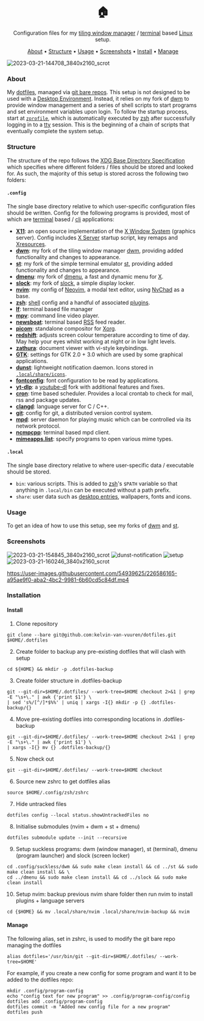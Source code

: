 <div align="center">
    <h1>🏠</h1>
</div>
<div align="center">
Configuration files for my <a href="https://en.wikipedia.org/wiki/Tiling_window_manager">tiling window manager</a> / <a href="https://en.wikipedia.org/wiki/Terminal_emulator">terminal</a> based <a href="https://en.wikipedia.org/wiki/Linux">Linux</a> setup.
</div>
<p></p>
<div align="center">
    	<a href="https://github.com/kelvin-van-vuuren/dotfiles#about">About</a>
  <span> • </span>
       	<a href="https://github.com/kelvin-van-vuuren/dotfiles#structure">Structure</a>
  <span> • </span>
	<a href="https://github.com/kelvin-van-vuuren/dotfiles#Usage">Usage</a>
  <span> • </span>
       	<a href="https://github.com/kelvin-van-vuuren/dotfiles#screenshots">Screenshots</a>
  <span> • </span>
	<a href="https://github.com/kelvin-van-vuuren/dotfiles#Install">Install</a>
  <span> • </span>
	<a href="https://github.com/kelvin-van-vuuren/dotfiles#Manage">Manage</a>
  <p></p>
</div>

![2023-03-21-144708_3840x2160_scrot](https://user-images.githubusercontent.com/54939625/226643470-512a4f22-9fdb-465f-99fb-4eb83d32eb14.png)

### About
My [dotfiles](https://wiki.archlinux.org/title/Dotfiles), managed via [git bare repos](https://www.atlassian.com/git/tutorials/dotfiles). This setup is not designed to be used with a [Desktop Environment](https://wiki.archlinux.org/title/Desktop_environment). Instead, it relies on my fork of [dwm](https://github.com/kelvin-van-vuuren/dwm) to provide window management and a series of shell scripts to start programs and set environment variables upon login. To follow the startup process, start at [``zprofile``](https://github.com/kelvin-van-vuuren/dotfiles/blob/main/.config/zsh/zprofile), which is automatically executed by [zsh](https://www.zsh.org/) after successfully logging in to a [tty](https://en.wikipedia.org/wiki/Virtual_console) session. This is the beginning of a chain of scripts that eventually complete the system setup.

### Structure
The structure of the repo follows the [XDG Base Directory Specification](https://specifications.freedesktop.org/basedir-spec/basedir-spec-latest.html) which specifies where different folders / files should be stored and looked for. As such, the majority of this setup is stored across the following two folders:
#### ``.config``
The single base directory relative to which user-specific configuration files should be written. Config for the following programs is provided, most of which are [terminal](https://en.wikipedia.org/wiki/Terminal_emulator) based / [cli](https://en.wikipedia.org/wiki/Command-line_interface) applications:
* [**X11**](https://www.x.org): an open source implementation of the [X Window System](https://en.wikipedia.org/wiki/X_Window_System) (graphics server). Config includes [X Server](https://www.x.org/wiki/XServer/) startup script, key remaps and [Xresources](https://wiki.archlinux.org/title/X_resources).
* [**dwm**](https://github.com/kelvin-van-vuuren/dwm): my fork of the tiling window manager [dwm](https://dwm.suckless.org), providing added functionality and changes to appearance.
* [**st**](https://github.com/kelvin-van-vuuren/st): my fork of the simple terminal emulator [st](https://st.suckless.org), providing added functionality and changes to appearance.
* [**dmenu**](https://github.com/kelvin-van-vuuren/dmenu): my fork of [dmenu](https://suckless.org/tools/dmenu), a fast and dynamic menu for [X](https://www.x.org).
* [**slock**](https://github.com/kelvin-van-vuuren/slock): my fork of [slock](https://suckless.org/tools/slock), a simple display locker.
* [**nvim**](https://github.com/kelvin-van-vuuren/nvim): my config of [Neovim](https://neovim.io/), a modal text editor, using [NvChad](https://nvchad.com/) as a base.
* [**zsh**](https://www.zsh.org/): [shell](https://en.wikipedia.org/wiki/Unix_shell) config and a handful of associated [plugins](https://github.com/kelvin-van-vuuren/dotfiles/blob/main/.config/zsh/zshrc#L22).
* [**lf**](https://github.com/gokcehan/lf): terminal based file manager
* [**mpv**](https://mpv.io): command line video player.
* [**newsboat**](https://newsboat.org/): terminal based [RSS](https://en.wikipedia.org/wiki/RSS) feed reader.
* [**picom**](https://wiki.archlinux.org/title/Picom): standalone compositor for [Xorg](https://wiki.archlinux.org/title/Xorg).
* [**redshift**](https://wiki.archlinux.org/title/Redshift): adjusts screen colour temperature according to time of day. May help your eyes whilst working at night or in low light levels.
* [**zathura**](https://wiki.archlinux.org/title/Zathura): document viewer with vi-style keybindings.
* [**GTK**](https://wiki.archlinux.org/title/GTK): settings for GTK 2.0 + 3.0 which are used by some graphical applications.
* [**dunst**](https://wiki.archlinux.org/title/Dunst): lightweight notification daemon. Icons stored in [``.local/share/icons``](https://github.com/kelvin-van-vuuren/dotfiles/tree/main/.local/share/icons/dunst).
* [**fontconfig**](https://wiki.archlinux.org/title/Font_configuration): font configuration to be read by applications.
* [**yt-dlp**](https://github.com/yt-dlp/yt-dlp): a [youtube-dl](https://youtube-dl.org/) fork with additional features and fixes.
* [**cron**](https://wiki.archlinux.org/title/Cron): time based scheduler. Provides a local crontab to check for mail, rss and package updates.
* [**clangd**](https://clangd.llvm.org/): language server for C / C++.
* [**git**](https://git-scm.com/): config for git, a distributed version control system.
* [**mpd**](https://www.musicpd.org/): server daemon for playing music which can be controlled via its network protocol.
* [**ncmpcpp**](https://github.com/ncmpcpp/ncmpcpp): terminal based mpd client.
* [**mimeapps.list**](https://wiki.archlinux.org/title/XDG_MIME_Applications#mimeapps.list): specify programs to open various mime types.
#### ``.local``
The single base directory relative to where user-specific data / executable should be stored.
* ``bin``: various scripts. This is added to [zsh](https://github.com/kelvin-van-vuuren/dotfiles/tree/main/.local/bin)'s ``$PATH`` variable so that anything in ``.local/bin`` can be executed without a path prefix.
* ``share``: user data such as [desktop entries](https://wiki.archlinux.org/title/Desktop_entries), wallpapers, fonts and icons.

### Usage
To get an idea of how to use this setup, see my forks of [dwm](https://github.com/kelvin-van-vuuren/dwm) and [st](https://github.com/kelvin-van-vuuren/st).

### Screenshots
![2023-03-21-154845_3840x2160_scrot](https://user-images.githubusercontent.com/54939625/226665822-716d4a5d-81b6-440d-9e68-880c0c88b877.png)
![dunst-notification](https://user-images.githubusercontent.com/54939625/226697125-7f401d13-d05b-49d5-873e-ce81fca44300.jpg)
![setup](https://user-images.githubusercontent.com/54939625/226666178-e03048f6-8551-4040-9af4-70a63593b899.jpg)
![2023-03-21-160246_3840x2160_scrot](https://user-images.githubusercontent.com/54939625/226668497-addfb5ad-2bf1-4041-bfbc-19214bfb0390.png)

https://user-images.githubusercontent.com/54939625/226586165-a95ae9f0-aba2-4bc2-9981-6b60cd5c84df.mp4


### Installation
#### Install
1) Clone repository
```
git clone --bare git@github.com:kelvin-van-vuuren/dotfiles.git $HOME/.dotfiles
```
2) Create folder to backup any pre-existing dotfiles that will clash with setup
```
cd ${HOME} && mkdir -p .dotfiles-backup
```
3) Create folder structure in .dotfiles-backup
```
git --git-dir=$HOME/.dotfiles/ --work-tree=$HOME checkout 2>&1 | grep -E "\s+\." | awk {'print $1'} \
| sed 's%/[^/]*$%%' | uniq | xargs -I{} mkdir -p {} .dotfiles-backup/{} 
```
4) Move pre-existing dotfiles into corresponding locations in .dotfiles-backup
```
git --git-dir=$HOME/.dotfiles/ --work-tree=$HOME checkout 2>&1 | grep -E "\s+\." | awk {'print $1'} \
| xargs -I{} mv {} .dotfiles-backup/{}
```
5) Now check out
```
git --git-dir=$HOME/.dotfiles/ --work-tree=$HOME checkout
```
6) Source new zshrc to get dotfiles alias
```
source $HOME/.config/zsh/zshrc
```
7) Hide untracked files
```
dotfiles config --local status.showUntrackedFiles no
```
8) Initialise submodules (nvim + dwm + st + dmenu)
```
dotfiles submodule update --init --recursive
```
9) Setup suckless programs: dwm (window manager), st (terminal), dmenu (program launcher) and slock (screen locker)
```
cd .config/suckless/dwm && sudo make clean install && cd ../st && sudo make clean install && \
cd ../dmenu && sudo make clean install && cd ../slock && sudo make clean install
```
10) Setup nvim: backup previous nvim share folder then run nvim to install plugins + language servers
```
cd {$HOME} && mv .local/share/nvim .local/share/nvim-backup && nvim
```

#### Manage
The following alias, set in zshrc, is used to modify the git bare repo managing the dotfiles
```
alias dotfiles='/usr/bin/git --git-dir=$HOME/.dotfiles/ --work-tree=$HOME'
```
For example, if you create a new config for some program and want it to be added to the dotfiles repo:
```
mkdir .config/program-config
echo "config text for new program" >> .config/program-config/config
dotfiles add .config/program-config
dotfiles commit -m "Added new config file for a new program"
dotfiles push
```
